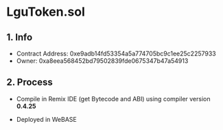 # LguToken.sol

## 1. Info

* Contract Address: 0xe9adb14fd53354a5a774705bc9c1ee25c2257933
* Owner: 0xa8eea568452bd79502839fde0675347b47a54913

## 2. Process

* Compile in Remix IDE (get Bytecode and ABI) using compiler version **0.4.25**

* Deployed in WeBASE

  
